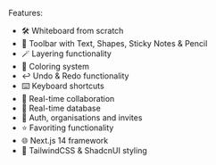 Features:

- 🛠️ Whiteboard from scratch
- 🧰 Toolbar with Text, Shapes, Sticky Notes & Pencil
- 🪄 Layering functionality
- 🎨 Coloring system
- ↩️ Undo & Redo functionality
- ⌨️ Keyboard shortcuts
- 🤝 Real-time collaboration 
- 💾 Real-time database 
- 🔐 Auth, organisations and invites 
- ⭐️ Favoriting functionality
- 🌐 Next.js 14 framework
- 💅 TailwindCSS & ShadcnUI styling
